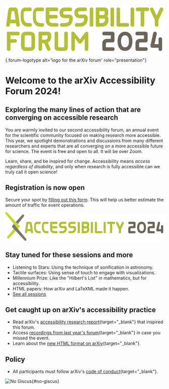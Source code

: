 ![Logo for the arXiv forum](../assets/forum-logotype-only.svg){.forum-logotype alt='logo for the arXiv forum' role="presentation"}

# Welcome to the arXiv Accessibility Forum 2024!
## Exploring the many lines of action that are converging on accessible research

You are warmly invited to our second accessibility forum, an annual event for the scientific community focused on making research more accessible. This year, we spotlight demonstrations and discussions from many different researchers and experts that are all converging on a more accessible future for science. The event is free and open to all. It will be over Zoom.

Learn, share, and be inspired for change. Accessibility means *access regardless of disability*, and only when research is fully accessible can we truly call it open science!
<div style="clear:both;"></div>

<div class="highlight">
  <h2>Registration is now open</h2>
  <p> Secure your spot by <a href="https://cornell.ca1.qualtrics.com/jfe/form/SV_eEZ1d27LF2fVM7Y" target="_blank">filling out this form</a>. This will help us better estimate the amount of traffic for event operations. </p>

  <img src="../assets/forum-logotype-with-logo.svg" role="presentation" alt="arxiv forum logotype saying accessibility 2024" class="mkd-img-right mkd-img-50">

  <div style="clear:both;"></div>
</div>

## Stay tuned for these sessions and more
- Listening to Stars: Using the technique of sonification in astronomy.
- Tactile surfaces: Using sense of touch to engage with visualizations.
- Millennium Prize: Like the "Hilbert's List" in mathematics, but for accessibility.
- HTML papers: How arXiv and LaTeXML made it happen.
- [See all sessions](../schedule)

## Get caught up on arXiv's accessibility practice
- Read arXiv's [accessibility research report](
https://info.arxiv.org/about/accessibility_research_report.html){target="_blank"} that inspired this forum.
- Access [recordings from last year's forum](https://accessibility2023.arxiv.org/index.html){target="_blank"} in case you missed the event.
- Learn about the [new HTML format on arXiv](https://arxiv.org/html/2402.08954v1){target="_blank"}.


## Policy
- All participants must follow arXiv's [code of conduct](https://info.arxiv.org/help/policies/code_of_conduct.html#inclusiveness-and-respect){target="_blank"}.


![No Giscus](){#no-giscus}
